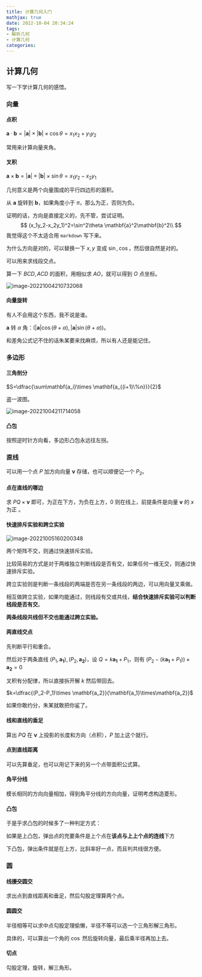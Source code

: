 ```yaml
---
title: 计算几何入门
mathjax: true
date: 2022-10-04 20:34:24
tags:
- 解析几何
- 计算几何
categories:
---
```


## 计算几何

写一下学计算几何的感悟。

### 向量

#### 点积

$\mathbf{a} \cdot \mathbf{b} = |\mathbf{a}|\times|\mathbf{b}| \times \cos\theta = x_1x_2+y_1y_2$

常用来计算向量夹角。

#### 叉积

$\mathbf{a} \times \mathbf{b} = |\mathbf{a}|\times |\mathbf{b}|\times \sin\theta = x_1y_2-x_2y_1$

几何意义是两个向量围成的平行四边形的面积。

从 $\mathbf{a}$ 旋转到 $\mathbf{b}$，如果角度小于 $\pi$，那么为正，否则为负。

证明的话，方向是直接定义的，先不管，尝试证明。
$$
(x_1y_2-x_2y_1)^2=\sin^2\theta \mathbf{a}^2\mathbf{b}^2\\
$$
我觉得这个不太适合用 `markdown` 写下来。

为什么方向是对的，可以替换一下 $x,y$ 变成 $\sin,\cos$，然后很自然是对的。

可以用来求线段交点。

算一下 $BCD,ACD$ 的面积，用相似求 $AO$，就可以得到 $O$ 点坐标。

![image-20221004210732068](https://raw.githubusercontent.com/huan-yp/image_space/master/202210042107116.png)

#### 向量旋转

有人不会用这个东西，我不说是谁。

$\mathbf{a}$ 转 $\alpha$ 角：$(|\mathbf{a}|\cos(\theta+\alpha),|\mathbf{a}|\sin(\theta+\alpha))$。

和差角公式记不住的话朱某要来找麻烦，所以有人还是能记住。

### 多边形

#### 三角剖分

$S=\dfrac{\sum\mathbf{a_i}\times \mathbf{a_{(i+1)\%n}}}{2}$

盗一波图。

![image-20221004211714058](https://raw.githubusercontent.com/huan-yp/image_space/master/202210042117115.png)

#### 凸包

按照逆时针方向看，多边形凸包永远往左拐。

### 直线

可以用一个点 $P$ 加方向向量 $\mathbf{v}$ 存储，也可以顺便记一个 $P_2$。

#### 点在直线的哪边

求 $PQ\times \mathbf{v}$ 即可，为正在下方，为负在上方，$0$ 则在线上，前提条件是向量 $\mathbf{v}$ 的 $x$ 为正 。

#### 快速排斥实验和跨立实验

![image-20221005160200348](https://raw.githubusercontent.com/huan-yp/image_space/master/202210051602392.png)

两个矩阵不交，则通过快速排斥实验。

比较简易的方式是对于两维独立判断线段是否有交，如果任何一维无交，则通过快速排斥实验。

跨立实验则是判断一条线段的两端是否在另一条线段的两边，可以用向量叉乘做。

相互做跨立实验，如果均能通过，则线段有交或共线，**结合快速排斥实验可以判断线段是否有交**。

**两条线段共线但不交也能通过跨立实验。**

#### 两直线交点

先判断平行和重合。

然后对于两条直线 $(P_1,\mathbf{a_1}),(P_2,\mathbf{a_2})$，设 $Q=k\mathbf{a_1}+P_1$，则有 $(P_2-(k\mathbf{a_1}+P_1))\times \mathbf{a_2}=0$

叉积有分配律，所以直接拆开解 $k$ 然后带回去。

$k=\dfrac{(P_2-P_1)\times \mathbf{a_2}}{\mathbf{a_1}\times\mathbf{a_2}}$

如果你敢约分，朱某就敢把你鲨了。

#### 线和直线的垂足

算出 $PQ$ 在 $\mathbf{v}$ 上投影的长度和方向（点积），$P$ 加上这个就行。

#### 点到直线距离

可以先算垂足，也可以用记下来的另一个点带面积公式算。

#### 角平分线

模长相同的方向向量相加，得到角平分线的方向向量，证明考虑构造菱形。

#### 凸包

于是乎求凸包的时候多了一种判定方式：

如果是上凸包，弹出点的充要条件是上个点在**该点与上上个点的连线**下方

下凸包，弹出条件就是在上方，比斜率好一点，而且判共线很方便。

### 圆

#### 线~~援交~~圆交

求出点到直线距离和垂足，然后勾股定理算两个点。

#### 圆圆交

半径相等可以求中点勾股定理偷懒，半径不等可以选一个三角形解三角形。

具体的，可以算出一个角的 $\cos$ 然后旋转向量，最后乘半径再加上去。

#### 切点

勾股定理，旋转，解三角形。

